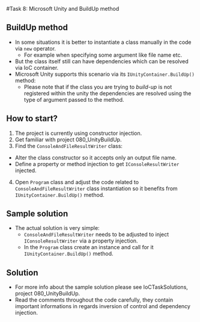 #Task 8: Microsoft Unity and BuildUp method

## BuildUp method

* In some situations it is better to instantiate a class manually in the code via ```new``` operator.
  * For example when specifying some argument like file name etc.
* But the class itself still can have dependencies which can be resolved via IoC container.
* Microsoft Unity supports this scenario via its ```IUnityContainer.BuildUp()``` method:
  * Please note that if the class you are trying to *build-up* is not registered within the unity the dependencies are resolved using the type of argument passed to the method.

## How to start?

1. The project is currently using constructor injection.
2. Get familiar with project 080_UnityBuildUp.
3. Find the ```ConsoleAndFileResultWriter``` class:
  * Alter the class constructor so it accepts only an output file name.
  * Define a property or method injection to get ```IConsoleResultWriter``` injected.
4. Open ```Program``` class and adjust the code related to ```ConsoleAndFileResultWriter``` class instantiation so it benefits from ```IUnityContainer.BuildUp()``` method.

## Sample solution

* The actual solution is very simple:
  * ```ConsoleAndFileResultWriter``` needs to be adjusted to inject ```IConsoleResultWriter``` via a property injection.
  * In the ```Program``` class create an instance and call for it ```IUnityContainer.BuildUp()``` method.

## Solution

* For more info about the sample solution please see IoCTaskSolutions, project 080_UnityBuildUp.
* Read the comments throughout the code carefully, they contain important informations in regards inversion of control and dependency injection.
